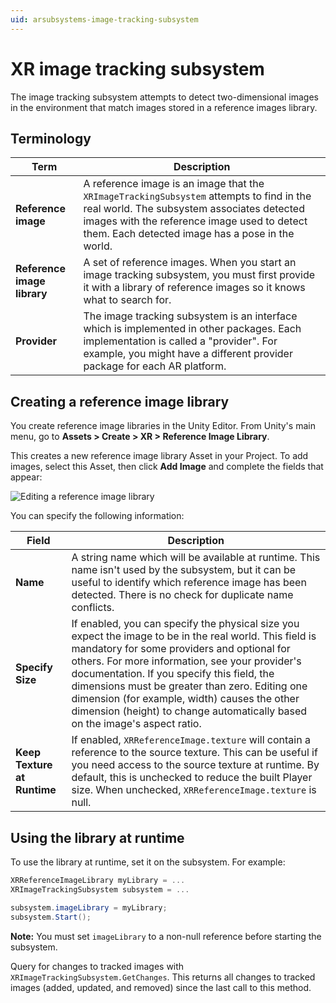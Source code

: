 ```yaml
---
uid: arsubsystems-image-tracking-subsystem
---
```

# XR image tracking subsystem

The image tracking subsystem attempts to detect two-dimensional images in the environment that match images stored in a reference images library.

## Terminology

|**Term**|**Description**|
|--------|---------------|
|**Reference image**|A reference image is an image that the `XRImageTrackingSubsystem` attempts to find in the real world. The subsystem associates detected images with the reference image used to detect them. Each detected image has a pose in the world.|
|**Reference image library**|A set of reference images. When you start an image tracking subsystem, you must first provide it with a library of reference images so it knows what to search for.|
|**Provider**|The image tracking subsystem is an interface which is implemented in other packages. Each implementation is called a "provider". For example, you might have a different provider package for each AR platform.|

## Creating a reference image library

You create reference image libraries in the Unity Editor. From Unity's main menu, go to **Assets &gt; Create &gt; XR &gt; Reference Image Library**.

This creates a new reference image library Asset in your Project. To add images, select this Asset, then click **Add Image** and complete the fields that appear:

![Editing a reference image library](images/create-reference-image-library.gif "Editing a reference image library")

You can specify the following information:

|**Field**|**Description**|
|------|-------|
|**Name**|A string name which will be available at runtime. This name isn't used by the subsystem, but it can be useful to identify which reference image has been detected. There is no check for duplicate name conflicts.|
|**Specify Size**|If enabled, you can specify the physical size you expect the image to be in the real world. This field is mandatory for some providers and optional for others. For more information, see your provider's documentation. If you specify this field, the dimensions must be greater than zero. Editing one dimension (for example, width) causes the other dimension (height) to change automatically based on the image's aspect ratio.|
|**Keep Texture at Runtime**|If enabled, `XRReferenceImage.texture` will contain a reference to the source texture. This can be useful if you need access to the source texture at runtime. By default, this is unchecked to reduce the built Player size. When unchecked, `XRReferenceImage.texture` is null.|

## Using the library at runtime

To use the library at runtime, set it on the subsystem. For example:

```csharp
XRReferenceImageLibrary myLibrary = ...
XRImageTrackingSubsystem subsystem = ...

subsystem.imageLibrary = myLibrary;
subsystem.Start();
```
**Note:** You must set `imageLibrary` to a non-null reference before starting the subsystem.

Query for changes to tracked images with `XRImageTrackingSubsystem.GetChanges`. This returns all changes to tracked images (added, updated, and removed) since the last call to this method.
